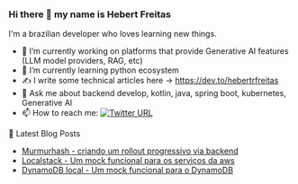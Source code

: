 ### Hi there 👋 my name is Hebert Freitas

I'm a brazilian developer who loves learning new things.

<!--
- 🔭 I’m currently working on Platforms that provide Generative AI features
- 🌱 I’m currently learning python ecosystem  
- 👯 I’m looking to collaborate on ...
- 🤔 I’m looking for help with ...
- 💬 Ask me about backend develop, kotlin, java, spring boot, kubernetes

- 😄 Pronouns: ...
- ⚡ Fun fact: ...
-->

- 🔭 I’m currently working on platforms that provide Generative AI features (LLM model providers, RAG, etc)
- 🌱 I’m currently learning python ecosystem
- ✍️ I write some technical articles here -> https://dev.to/hebertrfreitas
- 💬 Ask me about backend develop, kotlin, java, spring boot, kubernetes, Generative AI
- 📫 How to reach me: [![Twitter URL](https://img.shields.io/twitter/url/https/twitter.com/hebertrfreitas.svg?style=social&label=Follow%20%40hebertrfreitas)](https://twitter.com/hebertrfreitas)

📕  Latest Blog Posts
- [Murmurhash - criando um rollout progressivo via backend](https://dev.to/hebertrfreitas/murmurhash-criando-um-rollout-progressivo-via-backend-cba/)
- [Localstack - Um mock funcional para os serviços da aws](https://dev.to/hebertrfreitas/localstack-um-mock-funcional-para-os-servicos-da-aws-1jkd)
- [DynamoDB local - Um mock funcional para o DynamoDB ](https://dev.to/hebertrfreitas/dynamodb-local-um-mock-funcional-para-o-dynamodb-c94) 
